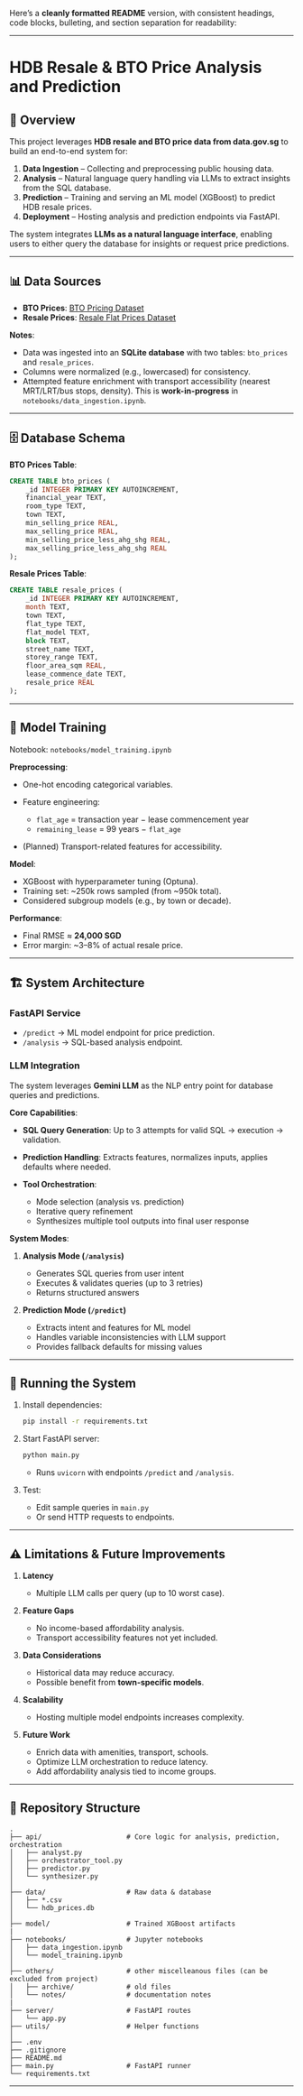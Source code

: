 Here’s a **cleanly formatted README** version, with consistent headings, code blocks, bulleting, and section separation for readability:

---

# HDB Resale & BTO Price Analysis and Prediction

## 📌 Overview

This project leverages **HDB resale and BTO price data from data.gov.sg** to build an end-to-end system for:

1. **Data Ingestion** – Collecting and preprocessing public housing data.
2. **Analysis** – Natural language query handling via LLMs to extract insights from the SQL database.
3. **Prediction** – Training and serving an ML model (XGBoost) to predict HDB resale prices.
4. **Deployment** – Hosting analysis and prediction endpoints via FastAPI.

The system integrates **LLMs as a natural language interface**, enabling users to either query the database for insights or request price predictions.

---

## 📊 Data Sources

* **BTO Prices**: [BTO Pricing Dataset](https://data.gov.sg/datasets/d_2d493bdcc1d9a44828b6e71cb095b88d/view)
* **Resale Prices**: [Resale Flat Prices Dataset](https://data.gov.sg/collections/189/view)

**Notes**:

* Data was ingested into an **SQLite database** with two tables: `bto_prices` and `resale_prices`.
* Columns were normalized (e.g., lowercased) for consistency.
* Attempted feature enrichment with transport accessibility (nearest MRT/LRT/bus stops, density). This is **work-in-progress** in `notebooks/data_ingestion.ipynb`.

---

## 🗄️ Database Schema

**BTO Prices Table**:

```sql
CREATE TABLE bto_prices (
    _id INTEGER PRIMARY KEY AUTOINCREMENT,
    financial_year TEXT,
    room_type TEXT,
    town TEXT,
    min_selling_price REAL,
    max_selling_price REAL,
    min_selling_price_less_ahg_shg REAL,
    max_selling_price_less_ahg_shg REAL
);
```

**Resale Prices Table**:

```sql
CREATE TABLE resale_prices (
    _id INTEGER PRIMARY KEY AUTOINCREMENT,
    month TEXT,
    town TEXT,
    flat_type TEXT,
    flat_model TEXT,
    block TEXT,
    street_name TEXT,
    storey_range TEXT,
    floor_area_sqm REAL,
    lease_commence_date TEXT,
    resale_price REAL
);
```

---

## 🤖 Model Training

Notebook: `notebooks/model_training.ipynb`

**Preprocessing**:

* One-hot encoding categorical variables.
* Feature engineering:

  * `flat_age` = transaction year − lease commencement year
  * `remaining_lease` = 99 years − `flat_age`
* (Planned) Transport-related features for accessibility.

**Model**:

* XGBoost with hyperparameter tuning (Optuna).
* Training set: \~250k rows sampled (from \~950k total).
* Considered subgroup models (e.g., by town or decade).

**Performance**:

* Final RMSE ≈ **24,000 SGD**
* Error margin: \~3–8% of actual resale price.

---

## 🏗️ System Architecture

### FastAPI Service

* `/predict` → ML model endpoint for price prediction.
* `/analysis` → SQL-based analysis endpoint.

### LLM Integration

The system leverages **Gemini LLM** as the NLP entry point for database queries and predictions.

**Core Capabilities**:

* **SQL Query Generation**: Up to 3 attempts for valid SQL → execution → validation.
* **Prediction Handling**: Extracts features, normalizes inputs, applies defaults where needed.
* **Tool Orchestration**:

  * Mode selection (analysis vs. prediction)
  * Iterative query refinement
  * Synthesizes multiple tool outputs into final user response

**System Modes**:

1. **Analysis Mode (`/analysis`)**

   * Generates SQL queries from user intent
   * Executes & validates queries (up to 3 retries)
   * Returns structured answers

2. **Prediction Mode (`/predict`)**

   * Extracts intent and features for ML model
   * Handles variable inconsistencies with LLM support
   * Provides fallback defaults for missing values

---

## 🚀 Running the System

1. Install dependencies:

   ```bash
   pip install -r requirements.txt
   ```

2. Start FastAPI server:

   ```bash
   python main.py
   ```

   * Runs `uvicorn` with endpoints `/predict` and `/analysis`.

3. Test:

   * Edit sample queries in `main.py`
   * Or send HTTP requests to endpoints.

---

## ⚠️ Limitations & Future Improvements

1. **Latency**

   * Multiple LLM calls per query (up to 10 worst case).

2. **Feature Gaps**

   * No income-based affordability analysis.
   * Transport accessibility features not yet included.

3. **Data Considerations**

   * Historical data may reduce accuracy.
   * Possible benefit from **town-specific models**.

4. **Scalability**

   * Hosting multiple model endpoints increases complexity.

5. **Future Work**

   * Enrich data with amenities, transport, schools.
   * Optimize LLM orchestration to reduce latency.
   * Add affordability analysis tied to income groups.

---

## 📂 Repository Structure

```
.
├── api/                     # Core logic for analysis, prediction, orchestration
│   ├── analyst.py
│   ├── orchestrator_tool.py
│   ├── predictor.py
│   └── synthesizer.py
│
├── data/                    # Raw data & database
│   ├── *.csv
│   └── hdb_prices.db
│
├── model/                   # Trained XGBoost artifacts
|
├── notebooks/               # Jupyter notebooks
│   ├── data_ingestion.ipynb
│   └── model_training.ipynb
│
├── others/                  # other miscelleanous files (can be excluded from project)
│   ├── archive/             # old files
│   └── notes/               # documentation notes
|
├── server/                  # FastAPI routes
│   └── app.py
├── utils/                   # Helper functions
│
├── .env
├── .gitignore
├── README.md
├── main.py                  # FastAPI runner
└── requirements.txt
```

---
